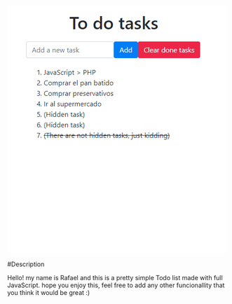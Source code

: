 ![how looks](https://github.com/GolD3nEvOLut1oN/todo-list/blob/master/image.png?raw=true)

#Description

Hello! my name is Rafael and this is a pretty simple Todo list made with full JavaScript. hope you enjoy this, feel free to add any other funcionallity that you think it would be great :)
